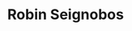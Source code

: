 ---
title: "Robin Seignobos"
excerpt: "Project Participant"
sidebar:
  - title: "Robin Seignobos"
    text: "Project Participant"
    links:
        label: "Website"
        icon: "fas fa-fw fa-link"
        url: "https://egnet.academia.edu/RobinSeignobos"
toc: true
toc_sticky: true
layout: single
---